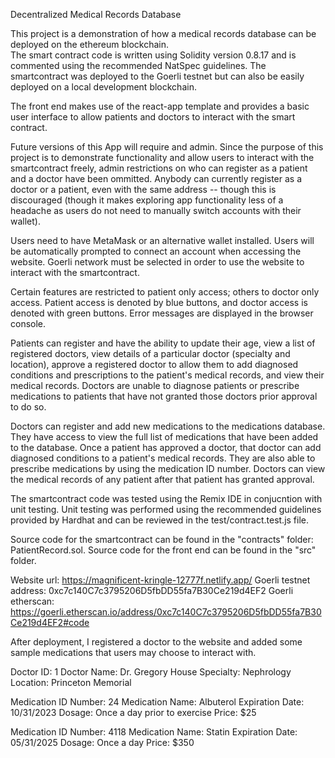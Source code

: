 Decentralized Medical Records Database

This project is a demonstration of how a medical records database can be deployed on the ethereum blockchain.  
The smart contract code is written using Solidity version 0.8.17 and is commented using the recommended NatSpec guidelines. The smartcontract was deployed to the Goerli testnet but can also be easily deployed on a local development blockchain.

The front end makes use of the react-app template and provides a basic user interface to allow patients and doctors to interact with the smart contract.

Future versions of this App will require and admin. Since the purpose of this project is to demonstrate functionality and allow users to interact with the smartcontract freely, admin restrictions on who can register as a patient and a doctor have been ommitted. Anybody can currently register as a doctor or a patient, even with the same address -- though this is discouraged (though it makes exploring app functionality less of a headache as users do not need to manually switch accounts with their wallet).

Users need to have MetaMask or an alternative wallet installed. Users will be automatically prompted to connect an account when accessing the website. Goerli network must be selected in order to use the website to interact with the smartcontract.

Certain features are restricted to patient only access; others to doctor only access. Patient access is denoted by blue buttons, and doctor access is denoted with green buttons. Error messages are displayed in the browser console.

Patients can register and have the ability to update their age, view a list of registered doctors, view details of a particular doctor (specialty and location), approve a registered doctor to allow them to add diagnosed conditions and prescriptions to the patient's medical records, and view their medical records. Doctors are unable to diagnose patients or prescribe medications to patients that have not granted those doctors prior approval to do so.

Doctors can register and add new medications to the medications database. They have access to view the full list of medications that have been added to the database. Once a patient has approved a doctor, that doctor can add diagnosed conditions to a patient's medical records. They are also able to prescribe medications by using the medication ID number. Doctors can view the medical records of any patient after that patient has granted approval.

The smartcontract code was tested using the Remix IDE in conjucntion with unit testing. Unit testing was performed using the recommended guidelines provided by Hardhat and can be reviewed in the test/contract.test.js file.

Source code for the smartcontract can be found in the "contracts" folder: PatientRecord.sol.
Source code for the front end can be found in the "src" folder.

Website url: https://magnificent-kringle-12777f.netlify.app/
Goerli testnet address: 0xc7c140C7c3795206D5fbDD55fa7B30Ce219d4EF2
Goerli etherscan: https://goerli.etherscan.io/address/0xc7c140C7c3795206D5fbDD55fa7B30Ce219d4EF2#code

After deployment, I registered a doctor to the website and added some sample medications that users may choose to interact with.

Doctor ID: 1
Doctor Name: Dr. Gregory House
Specialty: Nephrology
Location: Princeton Memorial

Medication ID Number: 24
Medication Name: Albuterol
Expiration Date: 10/31/2023
Dosage: Once a day prior to exercise
Price: $25

Medication ID Number: 4118
Medication Name: Statin
Expiration Date: 05/31/2025
Dosage: Once a day
Price: $350
